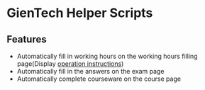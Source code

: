 # GienTech Helper Scripts

## Features
- Automatically fill in working hours on the working hours filling page(Display [operation instructions](https://ilearn.gientech.com/courseMain?courseId=3932#courseWareListPC))
- Automatically fill in the answers on the exam page
- Automatically complete courseware on the course page
